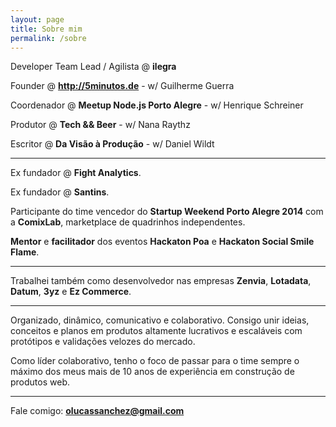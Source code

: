 ```yaml
---
layout: page
title: Sobre mim
permalink: /sobre
---
```


Developer Team Lead / Agilista @ <strong> ilegra</strong>

Founder @ <strong> http://5minutos.de</strong> - w/ Guilherme Guerra

Coordenador @ <strong> Meetup Node.js Porto Alegre</strong> - w/ Henrique Schreiner

Produtor @ <strong> Tech && Beer</strong> - w/ Nana Raythz

Escritor @ <strong> Da Visão à Produção</strong> - w/ Daniel Wildt

---

Ex fundador @ **Fight Analytics**.

Ex fundador @ **Santins**.

Participante do time vencedor do **Startup Weekend Porto Alegre 2014** com a **ComixLab**, marketplace de quadrinhos independentes.

**Mentor** e **facilitador** dos eventos **Hackaton Poa** e **Hackaton Social Smile Flame**.

---

Trabalhei também como desenvolvedor nas empresas **Zenvia**, **Lotadata**, **Datum**, **3yz** e **Ez Commerce**.

---

Organizado, dinâmico, comunicativo e colaborativo. Consigo unir ideias, conceitos e planos em produtos altamente lucrativos e escaláveis com protótipos e validações velozes do mercado.

Como líder colaborativo, tenho o foco de passar para o time sempre o máximo dos meus mais de 10 anos de experiência em construção de produtos web.

---

Fale comigo: **olucassanchez@gmail.com**
